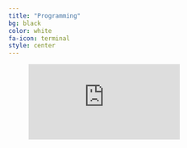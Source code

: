 ```yaml
---
title: "Programming"
bg: black
color: white
fa-icon: terminal
style: center
---
```


<figure>
  <embed src="https://wakatime.com/share/@Deathn0t/292a3daa-f98f-4238-b16b-6c6006d4fdd8.svg"/>
</figure>
